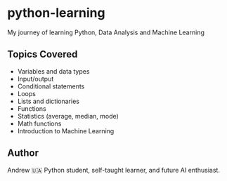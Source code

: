 # python-learning
My journey of learning Python, Data Analysis and Machine Learning


## Topics Covered
- Variables and data types
- Input/output
- Conditional statements
- Loops
- Lists and dictionaries
- Functions
- Statistics (average, median, mode)
- Math functions
- Introduction to Machine Learning

## Author
Andrew 🇺🇦
Python student, self-taught learner, and future AI enthusiast.
